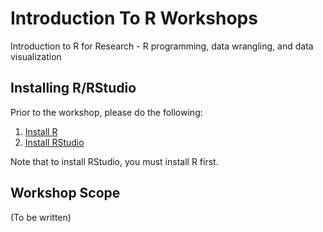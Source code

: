 # Introduction To R Workshops

Introduction to R for Research - R programming, data wrangling, and data visualization

## Installing R/RStudio

Prior to the workshop, please do the following:

1. [Install R](https://cloud.r-project.org/)  
2. [Install RStudio](https://www.rstudio.com/products/rstudio/download/#download)  

Note that to install RStudio, you must install R first. 


## Workshop Scope

(To be written)
